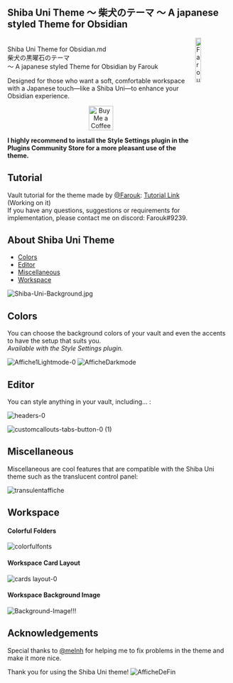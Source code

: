 ## Shiba Uni Theme ～ **柴犬のテーマ** ～ A japanese styled Theme for Obsidian



  <a href="https://github.com/faroukx/handle-path-oz">
    <img width="16%" align="right" alt="Farouk's github stats" src="https://user-images.githubusercontent.com/109313204/210188991-90181242-5193-472e-8d98-023209b9a2ef.png" />
  </a> <br> Shiba Uni Theme for Obsidian.md <br> 柴犬の黒曜石のテーマ <br> ～ A japanese styled Theme for Obsidian by Farouk <br> 
  
  
Designed for those who want a soft, comfortable workspace with a Japanese touch—like a Shiba Uni—to enhance your Obsidian experience.

<center>
  <a href='https://www.buymeacoffee.com/faroukx'  target='_blank'><img height='55' style='border:0px;height:55px;' src='https://cdn.buymeacoffee.com/buttons/v2/default-orange.png' border='0' alt='Buy Me a Coffee at ko-fi.com' /></a>
</center>

**I highly recommend to install the Style Settings plugin in the Plugins Community Store for a more pleasant use of the theme.**

  
## Tutorial

Vault tutorial for the theme made by [@Farouk](https://github.com/faroukx): [Tutorial Link](https://github.com/faroukx/obsidian-homepage) (Working on it)<br>
If you have any questions, suggestions or requirements for implementation, please contact me on discord: Farouk#9239.


## About Shiba Uni Theme
- [Colors](#Colors)
- [Editor](#Editor)
- [Miscellaneous](#Miscellaneous)
- [Workspace](#Workspace)
  
  
  
  
![Shiba-Uni-Background.jpg](https://user-images.githubusercontent.com/109313204/209595415-c0c64ada-322e-440d-974d-a4f3ffd04264.jpg)

 
## Colors
You can choose the background colors of your vault and even the accents to have the setup that suits you. <br>
_Available with the Style Settings plugin._
  
![Affiche1Lightmode-0](https://user-images.githubusercontent.com/109313204/210191460-d6272079-931d-4f02-8498-9feadb2794dd.png)
![AfficheDarkmode](https://user-images.githubusercontent.com/109313204/210260868-a86c4bd1-286a-4550-ad6c-92af147e7a57.png)


## Editor
You can style anything in your vault, including... :


![headers-0](https://user-images.githubusercontent.com/109313204/210895815-6b57653e-1f65-4bd7-940f-41d39375a203.png)

![customcallouts-tabs-button-0 (1)](https://user-images.githubusercontent.com/109313204/210895800-c1175662-2696-4d3f-8a19-46aef49823c0.png)
  
## Miscellaneous

Miscellaneous are cool features that are compatible with the Shiba Uni theme such as the translucent control panel:

![transulentaffiche](https://user-images.githubusercontent.com/109313204/210192036-a4136ca5-a410-4bab-a108-5ecd0c89a121.jpg)

  
## Workspace

#### Colorful Folders
![colorfulfonts](https://user-images.githubusercontent.com/109313204/211130894-9e4627e3-b2e7-43de-91ec-abeabe7094f3.png)



#### Workspace Card Layout
![cards layout-0](https://user-images.githubusercontent.com/109313204/210895712-6427a41b-e43f-4680-a2ca-9040940f516a.png)


#### Workspace Background Image
![Background-Image!!!](https://user-images.githubusercontent.com/109313204/210877444-2fa065bf-c08c-4dbb-bc6c-2b2e9a60a5f3.jpg)


## Acknowledgements
  
Special thanks to [@melnh](https://github.com/melnhh) for helping me to fix problems in the theme and make it more nice.
  
Thank you for using the Shiba Uni theme!
![AfficheDeFin](https://user-images.githubusercontent.com/109313204/209595407-954ff924-c4a2-4be8-8900-34f39551abec.jpg)



